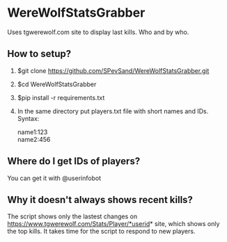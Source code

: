 # WereWolfStatsGrabber
Uses tgwerewolf.com site to display last kills. Who and by who.

## How to setup?
1. $git clone https://github.com/SPevSand/WereWolfStatsGrabber.git
2. $cd WereWolfStatsGrabber
3. $pip install -r requirements.txt
4. In the same directory put players.txt file with short names and IDs.  
  Syntax:
  
    name1:123  
    name2:456  
  
## Where do I get IDs of players?  
You can get it with @userinfobot

## Why it doesn't always shows recent kills?  
The script shows only the lastest changes on https://www.tgwerewolf.com/Stats/Player/*userid* site, which shows only the top kills. It takes time for the script to respond to new players.
